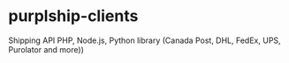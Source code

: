# purplship-clients
 Shipping API PHP, Node.js, Python library (Canada Post, DHL, FedEx, UPS, Purolator and more))
